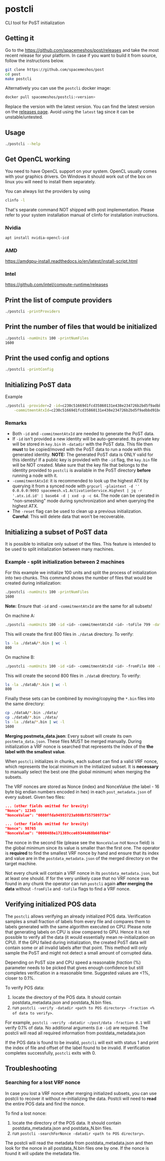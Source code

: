 # postcli

CLI tool for PoST initialization

## Getting it

Go to the <https://github.com/spacemeshos/post/releases> and take the most recent release for your platform. In case if
you want to build it from source, follow the instructions below.

```bash
git clone https://github.com/spacemeshos/post
cd post
make postcli
```

Alternatively you can use the `postcli` docker image:

```bash
docker pull spacemeshos/postcli:<version>
```

Replace the version with the latest version. You can find the latest version on the
[releases page](https://github.com/spacemeshos/post/releases). Avoid using the `latest` tag since it can be
unstable/untested.

## Usage

```bash
./postcli --help
```

## Get OpenCL working

You need to have OpenCL support on your system. OpenCL usually comes with your graphics drivers. On Windows it should
work out of the box on linux you will need to install them separately.

You can always list the providers by using

```bash
clinfo -l
```

That's separate command NOT shipped with post implementation. Please refer to your system installation manual of clinfo
for installation instructions.

### Nvidia

```bash
apt install nvidia-opencl-icd
```

### AMD

<https://amdgpu-install.readthedocs.io/en/latest/install-script.html>

### Intel

<https://github.com/intel/compute-runtime/releases>

## Print the list of compute providers

```bash
./postcli -printProviders
```

## Print the number of files that would be initialized

```bash
./postcli -numUnits 100 -printNumFiles
1600
```

## Print the used config and options

```bash
./postcli -printConfig
```

## Initializing PoST data

Example

```bash
./postcli -provider=2 -id=c230c51669d1fcd35860131e438e234726b2bd5f9adbbd91bd88a718e7e98ecb \
    -commitmentAtxId=c230c51669d1fcd35860131e438e234726b2bd5f9adbbd91bd88a718e7e98ecb -genproof
```

### Remarks

* Both `-id` and `-commitmentAtxId` are needed to generate the PoST data.
* If `-id` isn't provided a new identity will be auto-generated. Its private key will be stored in `key.bin` in
`-datadir` with the PoST data. This file then **must** to be copied/moved with the PoST data to run a node with this
generated identity.
**NOTE:** The generated PoST data is ONLY valid for this identity!
If a public key is provided with the `-id` flag, the `key.bin` file will be NOT created. Make sure that the key file
that belongs to the identity provided to `postcli` is available in the PoST directory **before** running a node with it.
* `-commitmentAtxId`: it is recommended to look up the highest ATX by querying it from a synced node with
`grpcurl -plaintext -d '' 0.0.0.0:9093 spacemesh.v1.ActivationService.Highest | jq -r '.atx.id.id' | base64 -d | xxd -p -c 64`.
The node can be operated in "non-smeshing" mode during synchronization and when querying the highest ATX.
* The `-reset` flag can be used to clean up a previous initialization. **Careful**: This will delete data that won't be
recoverable.

## Initializing a subset of PoST data

It is possible to initialize only subset of the files. This feature is intended to be used to split initialization
between many machines.

### Example - split initialization between 2 machines

For this example we initialize 100 units and split the process of initialization into two chunks. This command shows
the number of files that would be created during initialization:

```bash
./postcli -numUnits 100 -printNumFiles
1600
```

**Note:** Ensure that `-id` and `-commitmentAtxId` are the same for all subsets!

On machine A:

```bash
./postcli -numUnits 100 -id <id> -commitmentAtxId <id> -toFile 799 -datadir ./dataA
```

This will create the first 800 files in `./dataA` directory. To verify:

```bash
ls -la ./dataA/*.bin | wc -l
800
```

On machine B:

```bash
./postcli -numUnits 100 -id <id> -commitmentAtxId <id> -fromFile 800 -datadir ./dataB
```

This will create the second 800 files in `./dataB` directory. To verify:

```bash
ls -la ./dataB/*.bin | wc -l
800
```

Finally these sets can be combined by moving/copying the `*.bin` files into the same directory:

```bash
cp ./dataA/*.bin ./data/
cp ./dataB/*.bin ./data/
ls -la ./data/*.bin | wc -l
1600
```

**Merging postmeta_data.json**: Every subset will create its own `postmeta_data.json`. These files MUST be merged manually.
During initialization a VRF nonce is searched that represents the index of the **the label with the smallest value**.

When `postcli` initializes in chunks, each subset can find a valid VRF nonce, which represents the local minimum in the
initialized subset. It is **necessary** to manually select the best one (the global minimum) when merging the subsets.

The VRF nonces are stored as Nonce (index) and NonceValue (the label - 16 byte big endian numbers encoded in hex)
in each `post_metadata.json` of every subset. Given two files:

```json
... (other fields omitted for brevity)
"Nonce": 12345
"NonceValue": "0000ffda94993723a980bf557509773e"
```

```json
... (other fields omitted for brevity)
"Nonce": 98765
"NonceValue": "0000488e171389cce69344d68b66f6b4"
```

The nonce in the second file (please see the `NonceValue` not `Nonce` field) is the global minimum since its value is
smaller than the first one. The operator is **required** to find the smallest VRF nonce by hand and ensure that its
index and value are in the `postdata_metadata.json` of the merged directory on the target machine.

Not every chunk will contain a VRF nonce in its `postdata_metadata.json`, but at least one should. If for the very
unlikely case that no VRF nonce was found in any chunk the operator can run `postcli` again **after merging the data**
without `-fromFile` and `-toFile` flags to find a VRF nonce.

## Verifying initialized POS data

The `postcli` allows verifying an already initialized POS data. Verification samples a small fraction of labels from
every file and compares them to labels generated with the same algorithm executed on CPU. Please note that generating
labels on CPU is slow compared to GPU. Hence it is not possible to verify all the data (it would essentially mean
re-initialization on CPU). If the GPU failed during initialization, the created PoST data will contain some or all
invalid labels after that point. This method will only sample the PoST and might not detect a small amount of corrupted
data.

Depending on PoST size and CPU speed a reasonable *fraction* (%) parameter needs to be picked that gives enough
confidence but still completes verification in a reasonable time. Suggested values are <1%, closer to 0.1%.

To verify POS data:

1. locate the directory of the POS data. It should contain postdata_metadata.json and postdata_N.bin files.
2. run `postcli -verify -datadir <path to POS directory> -fraction <% of data to verify>`.

For example, `postcli -verify -datadir ~/post/data -fraction 0.1` will verify 0.1% of data. No additional arguments
(i.e `-id`) are required. The postcli will read all required information from postdata_metadata.json

If the POS data is found to be invalid, `postcli` will exit with status 1 and print the index of file and offset of the
label found to be invalid. If verification completes successfully, `postcli` exits with 0.

## Troubleshooting

### Searching for a lost VRF nonce

In case you lost a VRF nonce after merging initialized subsets, you can use postcli to recover it without
re-initializing the data. Postcli will need to **read** the entire POS data and find the nonce.

To find a lost nonce:

1. locate the directory of the POS data. It should contain postdata_metadata.json and postdata_N.bin files.
2. run `postcli -searchForNonce -datadir <path to POS directory>`.

The postcli will read the metadata from postdata_metadata.json and then look for the nonce in all postdata_N.bin files
one by one. If the nonce is found it will update the metadata file.
